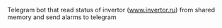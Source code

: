 Telegram bot that read status of invertor (www.invertor.ru) from shared memory and send alarms to telegram
